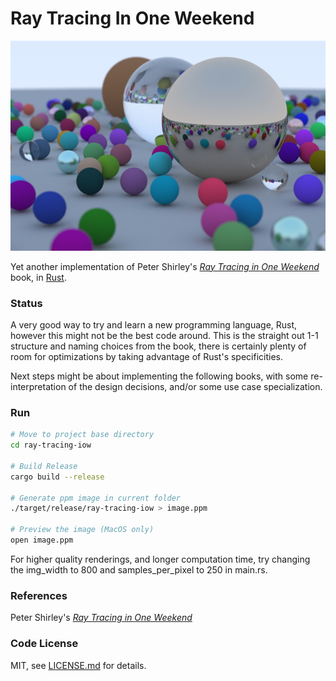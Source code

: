 # Ray Tracing In One Weekend

![final rendering](https://github.com/christopheslv/ray-tracing-iow/blob/main/assets/13_final_rendering.jpg?raw=true)

Yet another implementation of Peter Shirley's [_Ray Tracing in One Weekend_](https://raytracing.github.io/books/RayTracingInOneWeekend.html) book, in [Rust](https://www.rust-lang.org).

### Status ###

A very good way to try and learn a new programming language, Rust, however this might not be the best code around.
This is the straight out 1-1 structure and naming choices from the book, there is certainly plenty of room for optimizations by taking advantage of Rust's specificities.

Next steps might be about implementing the following books, with some re-interpretation of the design decisions, and/or some use case specialization.

### Run ###

```sh
# Move to project base directory
cd ray-tracing-iow

# Build Release 
cargo build --release

# Generate ppm image in current folder
./target/release/ray-tracing-iow > image.ppm

# Preview the image (MacOS only)
open image.ppm
```

For higher quality renderings, and longer computation time, try changing the img_width to 800 and samples_per_pixel to 250 in main.rs.

### References ###

Peter Shirley's [_Ray Tracing in One Weekend_](https://raytracing.github.io/books/RayTracingInOneWeekend.html)

### Code License ###

MIT, see [LICENSE.md](http://github.com/christopheslv//ray-tracing-iow/blob/main/LICENSE.md) for details.